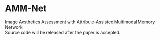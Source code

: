 # AMM-Net
Image Aesthetics Assessment with Attribute-Assisted Multimodal Memory Network  
Source code will be released after the paper is accepted.
